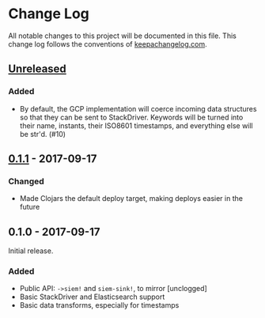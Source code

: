 # Change Log

All notable changes to this project will be documented in this file. This change log follows the conventions of [keepachangelog.com](http://keepachangelog.com/).

## [Unreleased]

### Added

- By default, the GCP implementation will coerce incoming data structures so
  that they can be sent to StackDriver. Keywords will be turned into their name,
  instants, their ISO8601 timestamps, and everything else will be str'd. (#10)

## [0.1.1] - 2017-09-17

### Changed

- Made Clojars the default deploy target, making deploys easier in the future

## 0.1.0 - 2017-09-17

Initial release.

### Added

- Public API: `->siem!` and `siem-sink!`, to mirror [unclogged]
- Basic StackDriver and Elasticsearch support
- Basic data transforms, especially for timestamps

[Unreleased]: https://github.com/latacora/unsiemly/compare/0.1.1...HEAD
[0.1.1]: https://github.com/latacora/unsiemly/compare/0.1.0...0.1.1
